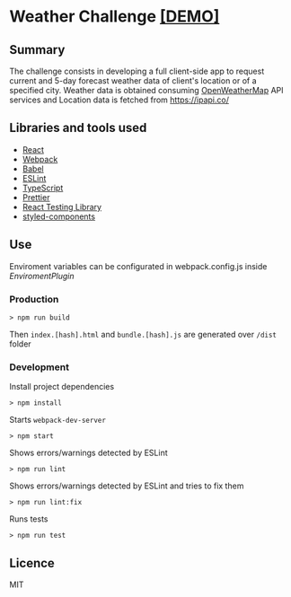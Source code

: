 # Weather Challenge [[DEMO]](https://weather-challenge-rouge.vercel.app/)

## Summary
The challenge consists in developing a full client-side app to request current and 5-day forecast weather data of client's location or of a specified city.
Weather data is obtained consuming [OpenWeatherMap](https://openweathermap.org/) API services and Location data is fetched from https://ipapi.co/

## Libraries and tools used
- [React](https://es.reactjs.org/)
- [Webpack](https://webpack.js.org/)
- [Babel](https://babeljs.io/)
- [ESLint](https://eslint.org/)
- [TypeScript](https://www.typescriptlang.org/)
- [Prettier](https://prettier.io/)
- [React Testing Library](https://testing-library.com/docs/react-testing-library)
- [styled-components](https://styled-components.com/)

## Use
Enviroment variables can be configurated in webpack.config.js inside *EnviromentPlugin*

### Production
```
> npm run build
```
Then `index.[hash].html` and `bundle.[hash].js` are generated over `/dist` folder

### Development
Install project dependencies
```
> npm install
```

Starts `webpack-dev-server`
```
> npm start
```

Shows errors/warnings detected by ESLint
```
> npm run lint
```

Shows errors/warnings detected by ESLint and tries to fix them
```
> npm run lint:fix
```

Runs tests
```
> npm run test
```

## Licence
MIT
